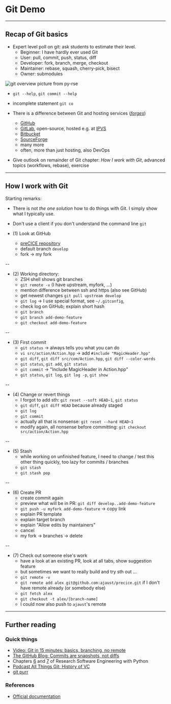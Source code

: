 # Git Demo

---

## Recap of Git basics

- Expert level poll on git: ask students to estimate their level.
    - Beginner: I have hardly ever used Git
    - User: pull, commit, push, status, diff
    - Developer: fork, branch, merge, checkout
    - Maintainer: rebase, squash, cherry-pick, bisect
    - Owner: submodules

![git overview picture from py-rse](https://merely-useful.tech/py-rse/figures/git-cmdline/git-remote.png)

- `git --help`, `git commit --help`
- incomplete statement `git co`

- There is a difference between Git and hosting services ([*forges*](https://en.wikipedia.org/wiki/Forge_(software)))
    - [GitHub](https://github.com/)
    - [GitLab](https://about.gitlab.com/), open-source, hosted e.g. at [IPVS](https://gitlab-sim.informatik.uni-stuttgart.de)
    - [Bitbucket](https://bitbucket.org/product/)
    - [SourceForge](https://sourceforge.net/)
    - many more
    - often, more than just hosting, also DevOps

- Give outlook on remainder of Git chapter: *How I work with Git*, advanced topics (workflows, rebase), exercise

---

## How I work with Git

Starting remarks:

- There is not *the one solution* how to do things with Git. I simply show what I typically use.
- Don't use a client if you don't understand the command line `git`

- (1) Look at GitHub
    - [preCICE repository](https://github.com/precice/precice)
    - default branch `develop`
    - fork -> my fork

--

- (2) Working directory:
    - ZSH shell shows git branches
    - `git remote -v` (I have upstream, myfork, ...)
    - mention difference between ssh and https (also see GitHub)
    - get newest changes `git pull upstream develop`
    - `git log` -> I use special format, see `~/.gitconfig`,
    - check log on GitHub; explain short hash
    - `git branch`
    - `git branch add-demo-feature`
    - `git checkout add-demo-feature`

--

- (3) First commit
    - `git status` -> always tells you what you can do
    - `vi src/action/Action.hpp` -> add `#include "MagicHeader.hpp"`
    - `git diff`, `git diff src/com/Action.hpp`, `git diff --color-words`
    - `git status`, `git add`, `git status`
    - `git commit` -> "Include MagicHeader in Action.hpp"
    - `git status`, `git log`, `git log -p`, `git show`

--

- (4) Change or revert things
    - I forgot to add sth: `git reset --soft HEAD~1`, `git status`
    - `git diff`, `git diff HEAD` because already staged
    - `git log`
    - `git commit`
    - actually all that is nonsense: `git reset --hard HEAD~1`
    - modify again, all nonsense before committing: `git checkout src/action/Action.hpp`

--

- (5) Stash
    - while working on unfinished feature, I need to change / test this other thing quickly, too lazy for commits / branches
    - `git stash`
    - `git stash pop`

--

- (6) Create PR
    - create commit again
    - preview what will be in PR: `git diff develop..add-demo-feature`
    - `git push -u myfork add-demo-feature` -> copy link
    - explain PR template
    - explain target branch
    - explain "Allow edits by maintainers"
    - cancel
    - my fork -> branches -> delete

--

- (7) Check out someone else's work
    - have a look at an existing PR, look at all tabs, show suggestion feature
    - but sometimes we want to really build and try sth out ...
    - `git remote -v`
    - `git remote add alex git@github.com:ajaust/precice.git` if I don't have remote already (or somebody else)
    - `git fetch alex`
    - `git checkout -t alex/[branch-name]`
    - I could now also push to `ajaust`'s remote

---

## Further reading

### Quick things

- [Video: Git in 15 minutes: basics, branching, no remote](https://www.youtube.com/watch?v=USjZcfj8yxE)
- [The GitHub Blog: Commits are snapshots, not diffs](https://github.blog/2020-12-17-commits-are-snapshots-not-diffs/)
- Chapters [6](https://merely-useful.tech/py-rse/git-cmdline.html) and [7](https://merely-useful.tech/py-rse/git-advanced.html) of Research Software Engineering with Python
- [Podcast All Things Git: History of VC](https://www.allthingsgit.com/episodes/the_history_of_vc_with_eric_sink.html)
- [git purr](https://girliemac.com/blog/2017/12/26/git-purr/)

### References

- [Official documentation](http://git-scm.com/doc)
